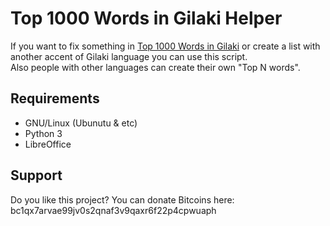 # Top 1000 Words in Gilaki Helper
If you want to fix something in [Top 1000 Words in Gilaki](https://github.com/LordArma/Top-1000-Words-in-Gilaki) or create a list with another accent of Gilaki language you can use this script.
<br>
Also people with other languages can create their own "Top N words".

## Requirements
* GNU/Linux (Ubunutu & etc)
* Python 3
* LibreOffice

## Support
Do you like this project? You can donate Bitcoins here:
<br/>
bc1qx7arvae99jv0s2qnaf3v9qaxr6f22p4cpwuaph

